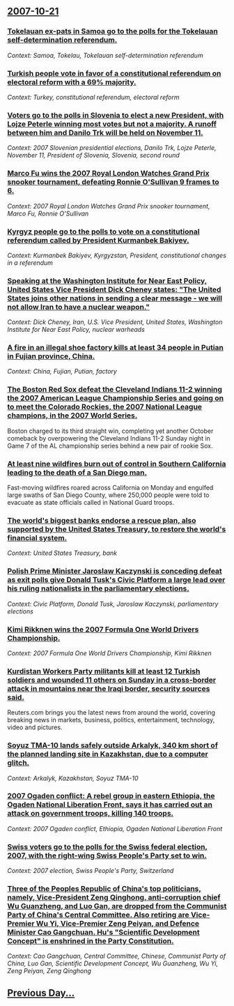 ## [2007-10-21](/news/2007/10/21/index.md)

### [ Tokelauan ex-pats in Samoa go to the polls for the Tokelauan self-determination referendum. ](/news/2007/10/21/tokelauan-ex-pats-in-samoa-go-to-the-polls-for-the-tokelauan-self-determination-referendum.md)
_Context: Samoa, Tokelau, Tokelauan self-determination referendum_

### [ Turkish people vote in favor of a constitutional referendum on electoral reform with a 69% majority. ](/news/2007/10/21/turkish-people-vote-in-favor-of-a-constitutional-referendum-on-electoral-reform-with-a-69-majority.md)
_Context: Turkey, constitutional referendum, electoral reform_

### [ Voters go to the polls in Slovenia to elect a new President, with Lojze Peterle winning most votes but not a majority. A runoff between him and Danilo Trk will be held on November 11. ](/news/2007/10/21/voters-go-to-the-polls-in-slovenia-to-elect-a-new-president-with-lojze-peterle-winning-most-votes-but-not-a-majority-a-runoff-between-him.md)
_Context: 2007 Slovenian presidential elections, Danilo Trk, Lojze Peterle, November 11, President of Slovenia, Slovenia, second round_

### [ Marco Fu wins the 2007 Royal London Watches Grand Prix snooker tournament, defeating Ronnie O'Sullivan 9 frames to 6. ](/news/2007/10/21/marco-fu-wins-the-2007-royal-london-watches-grand-prix-snooker-tournament-defeating-ronnie-o-sullivan-9-frames-to-6.md)
_Context: 2007 Royal London Watches Grand Prix snooker tournament, Marco Fu, Ronnie O'Sullivan_

### [ Kyrgyz people go to the polls to vote on a constitutional referendum called by President Kurmanbek Bakiyev. ](/news/2007/10/21/kyrgyz-people-go-to-the-polls-to-vote-on-a-constitutional-referendum-called-by-president-kurmanbek-bakiyev.md)
_Context: Kurmanbek Bakiyev, Kyrgyzstan, President, constitutional changes in a referendum_

### [ Speaking at the Washington Institute for Near East Policy, United States Vice President Dick Cheney states: "The United States joins other nations in sending a clear message - we will not allow Iran to have a nuclear weapon." ](/news/2007/10/21/speaking-at-the-washington-institute-for-near-east-policy-united-states-vice-president-dick-cheney-states-the-united-states-joins-other.md)
_Context: Dick Cheney, Iran, U.S. Vice President, United States, Washington Institute for Near East Policy, nuclear warheads_

### [ A fire in an illegal shoe factory kills at least 34 people in Putian in Fujian province, China. ](/news/2007/10/21/a-fire-in-an-illegal-shoe-factory-kills-at-least-34-people-in-putian-in-fujian-province-china.md)
_Context: China, Fujian, Putian, factory_

### [ The Boston Red Sox defeat the Cleveland Indians 11-2 winning the 2007 American League Championship Series and going on to meet the Colorado Rockies, the 2007 National League champions, in the 2007 World Series. ](/news/2007/10/21/the-boston-red-sox-defeat-the-cleveland-indians-11-2-winning-the-2007-american-league-championship-series-and-going-on-to-meet-the-colorado.md)
Boston charged to its third straight win, completing yet another October comeback by overpowering the Cleveland Indians 11-2 Sunday night in Game 7 of the AL championship series behind a new pair of rookie Sox.

### [ At least nine wildfires burn out of control in Southern California leading to the death of a San Diego man. ](/news/2007/10/21/at-least-nine-wildfires-burn-out-of-control-in-southern-california-leading-to-the-death-of-a-san-diego-man.md)
Fast-moving wildfires roared across California on Monday and engulfed large swaths of San Diego County, where 250,000 people were told to evacuate as state officials called in National Guard troops.

### [ The world's biggest banks endorse a rescue plan, also supported by the United States Treasury, to restore the world's financial system. ](/news/2007/10/21/the-world-s-biggest-banks-endorse-a-rescue-plan-also-supported-by-the-united-states-treasury-to-restore-the-world-s-financial-system.md)
_Context: United States Treasury, bank_

### [ Polish Prime Minister Jaroslaw Kaczynski is conceding defeat as exit polls give Donald Tusk's Civic Platform a large lead over his ruling nationalists in the parliamentary elections. ](/news/2007/10/21/polish-prime-minister-jaroslaw-kaczynski-is-conceding-defeat-as-exit-polls-give-donald-tusk-s-civic-platform-a-large-lead-over-his-ruling-n.md)
_Context: Civic Platform, Donald Tusk, Jaroslaw Kaczynski, parliamentary elections_

### [ Kimi Rikknen wins the 2007 Formula One World Drivers Championship. ](/news/2007/10/21/kimi-raikkonen-wins-the-2007-formula-one-world-drivers-championship.md)
_Context: 2007 Formula One World Drivers Championship, Kimi Rikknen_

### [ Kurdistan Workers Party militants kill at least 12 Turkish soldiers and wounded 11 others on Sunday in a cross-border attack in mountains near the Iraqi border, security sources said. ](/news/2007/10/21/kurdistan-workers-party-militants-kill-at-least-12-turkish-soldiers-and-wounded-11-others-on-sunday-in-a-cross-border-attack-in-mountains-n.md)
Reuters.com brings you the latest news from around the world, covering breaking news in markets, business, politics, entertainment, technology, video and pictures.

### [ Soyuz TMA-10 lands safely outside Arkalyk, 340 km short of the planned landing site in Kazakhstan, due to a computer glitch. ](/news/2007/10/21/soyuz-tma-10-lands-safely-outside-arkalyk-340-km-short-of-the-planned-landing-site-in-kazakhstan-due-to-a-computer-glitch.md)
_Context: Arkalyk, Kazakhstan, Soyuz TMA-10_

### [ 2007 Ogaden conflict: A rebel group in eastern Ethiopia, the Ogaden National Liberation Front, says it has carried out an attack on government troops, killing 140 troops. ](/news/2007/10/21/2007-ogaden-conflict-a-rebel-group-in-eastern-ethiopia-the-ogaden-national-liberation-front-says-it-has-carried-out-an-attack-on-governm.md)
_Context: 2007 Ogaden conflict, Ethiopia, Ogaden National Liberation Front_

### [ Swiss voters go to the polls for the Swiss federal election, 2007, with the right-wing Swiss People's Party set to win. ](/news/2007/10/21/swiss-voters-go-to-the-polls-for-the-swiss-federal-election-2007-with-the-right-wing-swiss-people-s-party-set-to-win.md)
_Context: 2007 election, Swiss People's Party, Switzerland_

### [ Three of the Peoples Republic of China's top politicians, namely, Vice-President Zeng Qinghong, anti-corruption chief Wu Guanzheng, and Luo Gan, are dropped from the Communist Party of China's Central Committee. Also retiring are Vice-Premier Wu Yi, Vice-Premier Zeng Peiyan, and Defence Minister Cao Gangchuan. Hu's "Scientific Development Concept" is enshrined in the Party Constitution. ](/news/2007/10/21/three-of-the-peoples-republic-of-china-s-top-politicians-namely-vice-president-zeng-qinghong-anti-corruption-chief-wu-guanzheng-and-luo.md)
_Context: Cao Gangchuan, Central Committee, Chinese, Communist Party of China, Luo Gan, Scientific Development Concept, Wu Guanzheng, Wu Yi, Zeng Peiyan, Zeng Qinghong_

## [Previous Day...](/news/2007/10/20/index.md)

